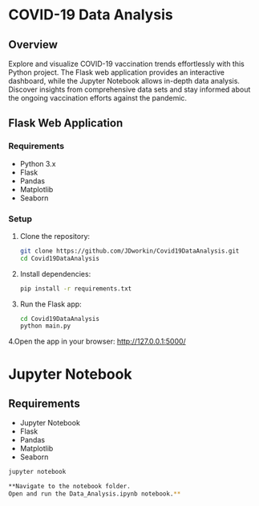 # COVID-19 Data Analysis

## Overview
Explore and visualize COVID-19 vaccination trends effortlessly with this Python project. The Flask web application provides an interactive dashboard, while the Jupyter Notebook allows in-depth data analysis. Discover insights from comprehensive data sets and stay informed about the ongoing vaccination efforts against the pandemic.

## Flask Web Application

### Requirements
- Python 3.x
- Flask
- Pandas
- Matplotlib
- Seaborn

### Setup

1. Clone the repository:
   ```bash
   git clone https://github.com/JDworkin/Covid19DataAnalysis.git
   cd Covid19DataAnalysis

2. Install dependencies:
   ```bash
   pip install -r requirements.txt

4. Run the Flask app:
   ```bash
   cd Covid19DataAnalysis
   python main.py

4.Open the app in your browser: http://127.0.0.1:5000/

# Jupyter Notebook
## Requirements
   - Jupyter Notebook
   - Flask
   - Pandas
   - Matplotlib
   - Seaborn

```bash
jupyter notebook

**Navigate to the notebook folder.
Open and run the Data_Analysis.ipynb notebook.**


